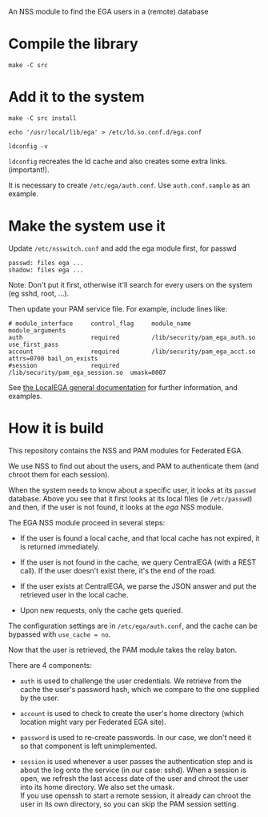 An NSS module to find the EGA users in a (remote) database

# Compile the library

	make -C src

# Add it to the system

	make -C src install

	echo '/usr/local/lib/ega' > /etc/ld.so.conf.d/ega.conf
	
	ldconfig -v

`ldconfig` recreates the ld cache and also creates some extra links. (important!).

It is necessary to create `/etc/ega/auth.conf`. Use `auth.conf.sample` as an example.

# Make the system use it

Update `/etc/nsswitch.conf` and add the ega module first, for passwd

	passwd: files ega ...
	shadow: files ega ...

Note: Don't put it first, otherwise it'll search for every users on
the system (eg sshd, root, ...).

Then update your PAM service file. For example, include lines like:

	# module_interface     control_flag     module_name                       module_arguments
	auth                   required         /lib/security/pam_ega_auth.so     use_first_pass
	account                required         /lib/security/pam_ega_acct.so     attrs=0700 bail_on_exists
	#session               required         /lib/security/pam_ega_session.so  umask=0007

See
[the LocalEGA general documentation](http://localega.readthedocs.io)
for further information, and examples.


# How it is build

This repository contains the NSS and PAM modules for Federated EGA.

We use NSS to find out about the users, and PAM to authenticate them
(and chroot them for each session).

When the system needs to know about a specific user, it looks at its
`passwd` database. Above you see that it first looks at its local
files (ie `/etc/passwd`) and then, if the user is not found, it looks
at the _ega_ NSS module.

The EGA NSS module proceed in several steps:

* If the user is found a local cache, and that local cache has not
  expired, it is returned immediately.

* If the user is not found in the cache, we query CentralEGA (with a
  REST call). If the user doesn't exist there, it's the end of the
  road.

* If the user exists at CentralEGA, we parse the JSON answer and put
  the retrieved user in the local cache.
  
* Upon new requests, only the cache gets queried.

The configuration settings are in `/etc/ega/auth.conf`, and the cache
can be bypassed with `use_cache = no`.

Now that the user is retrieved, the PAM module takes the relay baton.

There are 4 components:

* `auth` is used to challenge the user credentials. We retrieve from
  the cache the user's password hash, which we compare to the one
  supplied by the user.

* `account` is used to check to create the user's home directory
  (which location might vary per Federated EGA site).

* `password` is used to re-create passwords. In our case, we don't
  need it so that component is left unimplemented.

* `session` is used whenever a user passes the authentication step and
  is about the log onto the service (in our case: sshd). When a
  session is open, we refresh the last access date of the user and
  chroot the user into its home directory. We also set the umask.  
  If you use openssh to start a remote session, it already can chroot
  the user in its own directory, so you can skip the PAM session
  setting.


